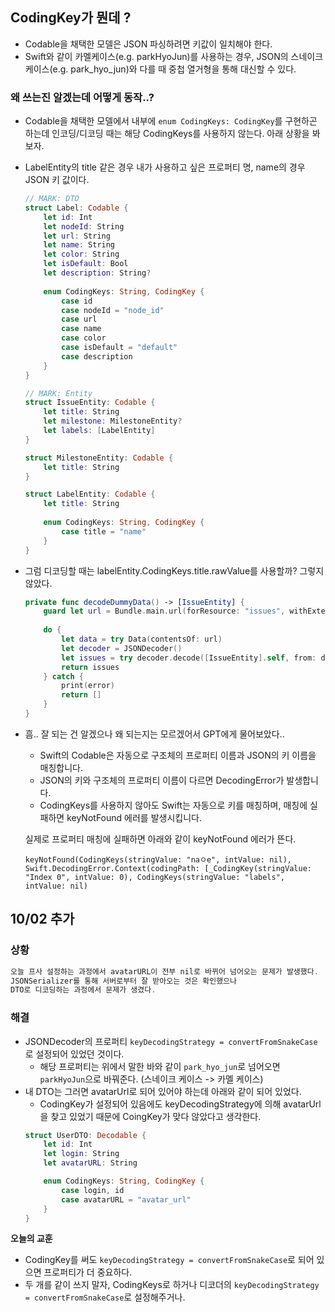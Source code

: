 ## CodingKey가 뭔데 ?
- Codable을 채택한 모델은 JSON 파싱하려면 키값이 일치해야 한다.
- Swift와 같이 카멜케이스(e.g. parkHyoJun)를 사용하는 경우,
JSON의 스네이크 케이스(e.g. park_hyo_jun)와 다를 때 중첩 열거형을 통해 대신할 수 있다.

### 왜 쓰는진 알겠는데 어떻게 동작..?
- Codable을 채택한 모델에서 내부에 `enum CodingKeys: CodingKey`를 구현하곤 하는데
인코딩/디코딩 때는 해당 CodingKeys를 사용하지 않는다. 아래 상황을 봐보자.
- LabelEntity의 title 같은 경우 내가 사용하고 싶은 프로퍼티 명, name의 경우 JSON 키 값이다.
    ``` swift
    // MARK: DTO
    struct Label: Codable {
        let id: Int
        let nodeId: String
        let url: String
        let name: String
        let color: String
        let isDefault: Bool
        let description: String?
        
        enum CodingKeys: String, CodingKey {
            case id
            case nodeId = "node_id"
            case url
            case name
            case color
            case isDefault = "default"
            case description
        }
    }

    // MARK: Entity
    struct IssueEntity: Codable {
        let title: String
        let milestone: MilestoneEntity?
        let labels: [LabelEntity]
    }

    struct MilestoneEntity: Codable {
        let title: String
    }

    struct LabelEntity: Codable {
        let title: String
        
        enum CodingKeys: String, CodingKey {
            case title = "name"
        }
    }
    ```
- 그럼 디코딩할 때는 labelEntity.CodingKeys.title.rawValue를 사용할까? 그렇지 않았다.
    ``` swift
    private func decodeDummyData() -> [IssueEntity] {
        guard let url = Bundle.main.url(forResource: "issues", withExtension: "json") else { return [] }
        
        do {
            let data = try Data(contentsOf: url)
            let decoder = JSONDecoder()
            let issues = try decoder.decode([IssueEntity].self, from: data)
            return issues
        } catch {
            print(error)
            return []
        }
    }
    ```
- 흠.. 잘 되는 건 알겠으나 왜 되는지는 모르겠어서 GPT에게 물어보았다..
	- Swift의 Codable은 자동으로 구조체의 프로퍼티 이름과 JSON의 키 이름을 매칭합니다.
	- JSON의 키와 구조체의 프로퍼티 이름이 다르면 DecodingError가 발생합니다.
	- CodingKeys를 사용하지 않아도 Swift는 자동으로 키를 매칭하며, 매칭에 실패하면 keyNotFound 에러를 발생시킵니다.

    실제로 프로퍼티 매칭에 실패하면 아래와 같이 keyNotFound 에러가 뜬다.
    ```
    keyNotFound(CodingKeys(stringValue: "naㅇe", intValue: nil), Swift.DecodingError.Context(codingPath: [_CodingKey(stringValue: "Index 0", intValue: 0), CodingKeys(stringValue: "labels", intValue: nil)
    ```


## 10/02 추가
### 상황
``` swift
오늘 프사 설정하는 과정에서 avatarURL이 전부 nil로 바뀌어 넘어오는 문제가 발생했다.
JSONSerializer를 통해 서버로부터 잘 받아오는 것은 확인했으나
DTO로 디코딩하는 과정에서 문제가 생겼다.
```

### 해결
- JSONDecoder의 프로퍼티 `keyDecodingStrategy = convertFromSnakeCase`로 설정되어 있었던 것이다.
    - 해당 프로퍼티는 위에서 말한 바와 같이 `park_hyo_jun`로 넘어오면 `parkHyoJun`으로 바꿔준다. (스네이크 케이스 -> 카멜 케이스)
- 내 DTO는 그러면 avatarUrl로 되어 있어야 하는데 아래와 같이 되어 있었다.
    - CodingKey가 설정되어 있음에도 keyDecodingStrategy에 의해 avatarUrl을 찾고 있었기 때문에 CoingKey가 맞다 않았다고 생각한다.
    ``` swift
    struct UserDTO: Decodable {
        let id: Int
        let login: String
        let avatarURL: String

        enum CodingKeys: String, CodingKey {
            case login, id
            case avatarURL = "avatar_url"
        }
    }
    ```

**오늘의 교훈**

- CodingKey를 써도 `keyDecodingStrategy = convertFromSnakeCase`로 되어 있으면 프로퍼티가 더 중요하다.
- 두 개를 같이 쓰지 말자, CodingKeys로 하거나 디코더의 `keyDecodingStrategy = convertFromSnakeCase`로 설정해주거나.